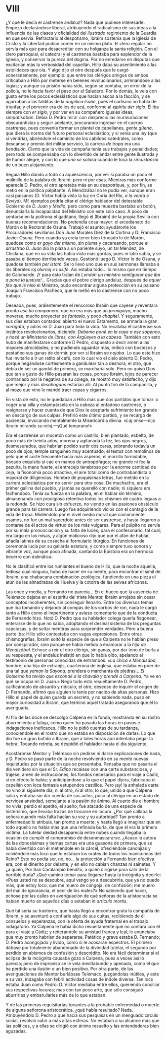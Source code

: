 # VIII

¿Y qué le decía el castrense andaluz? Nada que pudiese interesarle. Empezó
declarándose liberal, atribuyendo el radicalismo de sus ideas a la influencia
de las clases y oficialidad del *ilustrado* regimiento de la Guardia en que
servía. Refractario al despotismo, Ibraim sostenía que la Iglesia de Cristo
y la Libertad podían comer en un mismo plato. El clero regular no servía más
que para desacreditar con su holganza la santa religión. Con el clero
parroquial, el catedral y el castrense bastaba para esplendor de la Iglesia,
y conservar la pureza del dogma. Por no enredarse en disputas que excitarían
más la verbosidad del capellán, Hillo daba su asentimiento a las estolideces
que oía. Y algo dijo el otro después que le cargó soberanamente, por ejemplo:
que entre los clérigos amigos de ambos criticaban a Hillo por meterse en
belenes revolucionarios, arrimándose a las logias; y aunque su prisión había
sido, según se contaba, un error de la policía, no le hacía favor el paso por
el Saladero. Por lo demás, le veía con gusto entre los pocos eclesiásticos que
hacían ascos a la facción, y se agarraban a las falditas de la *angélica
Isabé*, pues el carlismo no habla de triunfar, y el porvenir era de los de acá,
conforme al *ejpíritu der siglo*. Él iba siempre con *er siglo*, y por ver en
su compañero iguales ideas, *simpatisaban*. Debía D. Pedro mirar con desprecio
las murmuraciones obscurantistas y seguir adelante, procurando ingresar en el
cuerpo castrense, pues convenía formar un plantel de capellanes, *gente güena*,
que diera la norma del futuro personal eclesiástico; y si venía una ley (que sí
vendría), abriéndole el caminito de los cabildos catedrales, como descanso
y premio del militar servicio, la carrera *de tropa* era una *bendisión*.
Cierto que la vida de campaña tenía sus trabajos y penalidades; pero todo se
compensaba con lo divertido de andar entre gente ilustrada y de humor alegre,
y con lo que *uno se solasa* cuando le toca la *sircustansia* de un buen
alojamiento.

Seguía Hillo dando a todo su aquiescencia, por ver si paraba un poco el
molinillo de la palabra de Ibraim; pero ni por esas. Mientras más conforme
aparecía D. Pedro, el otro apretaba más en su despotrique, y, por fin, se metió
en la política palpitante. A Mendizábal no le podía ver, aunque eran casi
paisanos (D. Víctor había visto la luz en Coria del Río, *a la verita
e Seviya*). Mil ejemplos podría citar el clérigo hablador del detestable
Gobierno de *D. Juan y Medio*; pero como para muestra bastaba un botón,
denunciarla la incapacidad del Ministro con este solo caso. A poco de sentarse
en la poltrona el gaditano, llegó él (Ibraim) de la propia Sevilla con buenas
recomendaciones. No pretendía cosa mayor: el arcedianato de Morón o la Rectoral
de Osuna. Trabajó el asunto; ayudáronle los Procuradores sevillanos Don Juan
Morales Díez de la Cortina y D. Francisco Javier Osuna. Pero cuando ya creía
tener bien trincado lo de Morón, quedose como *er gayo der mismo*, sin pluma
y cacareando, porque el *arrastrao D. Juan* dio la plaza a un pariente suyo, un
tal Méndez, de Chiclana, que en su vida las había visto más gordas, pues ni
latín sabía, y se pasaba el tiempo derribando vacas. Gestionó luego D. Víctor
lo de Osuna, y quedose también *per istam*. Se lo llevó uno que en sus sermones
llamaba a los liberales *loj alurnoj e Lusifé*. Así estaba todo... lo mismo que
en tiempo de Calomarde. ¡Y para esto traían de *Londón un ministro santiguaor
que iba a poné la justisia!*... Gracias que el pobre clérigo andaluz, después
de *aquer feo que le hiso* el Ministro, pudo encontrar alguna protección en su
paisano Joaquín Francisco Pacheco, que le metió en lo castrense con no poco
trabajo.

Deseaba, pues, ardientemente el rencoroso Ibraim que cayese y reventara pronto
*ese tío campanero*, que no era más que un *jormiguiya*, mucho moverse, mucho
proyectar *de fantasía*, y poco *chapitel*. Y seguramente, sus días estaban
contados: abierto el nuevo Estamento, se armaría la gran *saragata*, y adiós mi
D. Juan para toda la vida. No recataba el castrense sus instintos
revolucionarios, diciendo: *Debemo poné en la caye a ese sopenco, y hasé un
Ministerio de libres, con Argüeyes a la cabesa*. También con esto hubo de
manifestarse conforme D Pedro, dispuesto a decir amén a las mayores
atrocidades; y no pudiendo aguantar más, indicó con bostezos y pestañeo sus
ganas de dormir, por ver si Ibraim se *najaba*. Lo que este hizo fue invitarle
a ir un ratito al café, con lo cual vio el cielo abierto D. Pedro, porque
negándose cortésmente a gandulear tan a deshora, el otro, que debía de ser un
gandul de primera, se marcharía solo. Pero no quiso Dios que tan a gusto de
Hillo pasaran las cosas, porque Ibraim, lejos de parecer contrariado por la
negativa de su colega, se mostró muy satisfecho, y dijo que mejor y más
*desahogaos* estarían allí. Al punto tiró de la campanilla, y al mozo que vino
le mandó traer copas y cigarros.

En vista de esto, no le quedaban a Hillo más que dos partidos que tomar:
o coger una silla y estampársela en la cabeza al enfadoso castrense,
o resignarse y hacer cuenta de que Dios le aceptaría sufrimiento tan grande en
descargo de sus culpas. Prefirió este último partido, y se recargó de
paciencia, invocando mentalmente la Misericordia divina. «*Laj onse*—dijo
Ibraim mirando su reloj.—¡Qué temprano!»

Era el castrense un mocetón como un castillo, bien plantado, esbelto, de poco
más de treinta años, morena y agitanada la tez, los ojos negros, desmesurados,
que habrían podido surtir dos caras, sobrando todavía un poco de ojos; temple
sanguíneo muy acentuado; el testuz con remolinos de pelo que el corte frecuente
hacía más ásperos; el morrillo formidable, bocado exquisito si cae en manos de
antropófagos; no grande ni fea la pezuña, la mano fuerte, el entrecejo
tenebroso por la enorme cantidad de ceja, la fisonomía poco atractiva, el aire
total como de contrabandista o mayoral de diligencias. Hombre de poquísimas
letras, fue metido en la carrera eclesiástica por no servir para otra cosa. De
muchacho, era el primer gallina del pueblo, y jamás se querelló con nadie; ni
siquiera era fachendoso. Tenía su fuerza en la palabra, en el hablar sin
término, almacenando con prodigiosa retentiva todos los chismes de cuatro
leguas a la redonda. Se hizo cura sin esfuerzo, no viendo en las pasiones
obstáculo grande para tal carrera. Luego fue adquiriendo vicios con el contagio
de la vida de tropa. Midiéndolo por el nivel medio moral que comúnmente usamos,
no fue un mal sacerdote antes de ser castrense, y hasta llegaron a contarse de
él actos de virtud de los más vulgares. Para el púlpito no servía por su mala
pronunciación y su falta de luces; para el confesonario, tal cual; era largo en
las misas, y algún malicioso dijo que por el afán de hablar, añadía latines de
su cosecha al formulario litúrgico. En funciones de ceremonia lucía por su
gallarda estatura, y como siempre tuvo sonora y vibrante voz, aunque poco
afinada, cantando la Epístola era un hermoso becerro con dalmática.

No le clasificó entre los rumiantes el bueno de Hillo, que la noche aquella,
tediosa cual ninguna, hubo de hacer en su mente, para encontrar el símil de
Ibraim, una chabacana combinación zoológica, fundiendo en una pieza el atún de
las almadrabas de Huelva y la cotorra de las selvas africanas.

Las once y media, y Fernando no parecía... En el hueco que la ausencia de
Telémaco dejaba en el espíritu del triste Mentor, Ibraim arrojaba sin cesar
conceptos incoherentes, sin conseguir llenarlo. Entre los diversos temas que
iba tomando y dejando al compás de los sorbos de ron, nada le cargó tanto
a Hillo como el impertinente y avieso comentario que de la conducta de Fernando
hizo. Notó D. Pedro que su hablador colega quería fisgonear, enterarse de lo
que no sabía, adoptando el desleal sistema de las preguntas capciosas, y de
soltar mentiras para sorprender verdades. Pero a buena parte iba: Hillo sólo
contestaba con vagas expresiones. Entre otras chismografías, Ibraim soltó la
especie de que a Calpena no le habían preso por conspirador, sino porque se
había metido a enamorar a la *hija de Mendizábal*. Echose a reír el otro
clérigo, sin ganas, por dar tono de burla a su respuesta, y el andaluz insistió
en que lo había oído, apelando al testimonio de personas conocidas de
entrambos. «*La chica e Mendisába*, hombre; una hija de extranjis, cuarterona
de inglesa, que estaba en poer de una tal que *yaman la Sayona*, prendera
o marchanta de piedras... *El Gobierno ha tenido que escondé a la chavala
y prendé a Carpena*. Ya ve en qué se ocupa mi D. Juan.» Negó todo esto
resueltamente D. Pedro, calificándolo de absurdo y ridículo; el otro, deseoso
de inquirir el origen de D. Fernando, afirmó que alguien le tenía por nacido de
altas personas. Hizo Hillo el papel de quien guarda un secreto, y no sabiendo
nada, puso en mayor curiosidad a Ibraim, que terminó aquel tratado asegurando
que él lo averiguaría.

Al filo de las doce se descolgó Calpena en la fonda, mostrando en su rostro
aburrimiento y fatiga, como quien ha pasado las horas en pasos e indagaciones
ineficaces. Hillo no le pidió cuentas de su tardanza, conociéndole en el rostro
que no estaba en disposición de darlas. Lo que dio fue un gran bufido a Ibraim,
que a tales horas aún intentaba pegar la hebra. Tocando retreta, se despidió el
hablador hasta el día siguiente.

Acostáronse Mentor y Telémaco sin pedirse ni darse explicaciones de nada, y D.
Pedro se pasó parte de la noche revolviendo en su mente nuevas inquietudes por
la situación que se presentaba. Pensaba que no pasaría el día venidero sin que
el Sr. *Edipo* recalase con una carta substanciosa, y trajese, amén de
instrucciones, los fondos necesarios para el viaje a Cádiz, si en efecto lo
había; y anticipándose a lo que el papel dijera, fabricaba el capellán con loca
fantasía estupendos castillos. Pero ¡ay! la anhelada carta no vino al siguiente
día, ni al otro, ni al otro, lo que, unido a que Calpena salía y entraba sin
dar cuenta de sus actos, puso al clérigo en un estado de nerviosa ansiedad,
semejante a la pasión de ánimo. Al cuarto día el hombre no vivía; perdió el
apetito, el sueño; fue atacado de una especie de histerismo, que llevaba trazas
de trocarse en locura. ¿Por qué callaba la señora cuando más falta hacían su
voz y su autoridad? Tan pronto a enfermedad lo atribuía, tan pronto a muerte;
y hasta llegó a imaginar que en todo aquello no había más que una refinada
burla, de que él era la primera víctima. La tutelar deidad desaparecía entre
nubes cuando llegaba la ocasión de cumplir el compromiso de desenmascararse.
¿Acaso la autora de las donosísimas y tiernas cartas era una guasona de
primera, que se había divertido con él metiéndole en la cárcel, ofreciéndole
canonjías y volviéndole más loco que lo estaban los orates de todos los
manicomios del Reino? Esto no podía ser, no, no... la protección a Fernando
bien efectiva era, con el dinerito por delante, y en ello no cabían chanzas ni
sainetes. Y ¿a quién, Por San Caralampio bendito, a quién dirigirse para salir
de la horrible duda? ¿Qué camino tomar para llegarse hasta la incógnita
y decirle: «Pues usted no se descubre, aquí vengo yo a descubrirla, que ya no
puedo más, que estoy loco, que me muero de congoja, de confusión; me muero del
mal de ignorancia, el peor de los males?» No sabiendo qué hacer, echose por las
calles en averiguación de qué señoras de la aristocracia se habían muerto en
aquellos días o estaban *in articulo mortis*.

Qué tal sería su trastorno, que hasta llegó a encontrar grata la compañía de
Ibraim, y se aventuró a confiarle algo de sus cuitas, recibiendo de él
consuelos y esperanzas, con la oferta de ayuda fraternal en el trabajo
indagatorio. Ya Calpena le había dicho resueltamente que no contara con él para
el viaje a Cádiz; y reiterándole su amistad franca y leal, le anunciaba que muy
pronto habrían de separarse. Patético y grave estaba D. Fernando; D. Pedro
acongojado y lívido, como si le acosaran espectros. El primero dábase por
totalmente abandonado de la divinidad tutelar, el segundo por perdido en
abismos de confusión y descrédito. No era fácil determinar si el eclipse de la
incógnita causaba gozo a Calpena, pues a veces así lo parecía; pero de
improviso se le veía meditabundo y apenado, como el que ha perdido una ilusión
o un bien positivo. Por otra parte, de las averiguaciones de Mentor burlábase
Telémaco, juzgándolas inútiles, y este a su vez, indagaba con febril actividad
cosas de índole diversa. Tan loco estaba Juan como Pedro: D. Víctor mediaba
entre ellos, queriendo conciliar sus respectivas locuras; mas con tan poco
arte, que sólo consiguió aburrirles y embarullarles más de lo que estaban.

Y de las primeras requisitorias tocantes a la probable enfermedad o muerte de
alguna señorona aristocrática, ¿qué había resultado? Nada. Atribuyéndolo D.
Pedro a que hacía sus pesquisas en un menguado círculo social, resolvió subir
a más altas esferas. No estaban a su alcance más que las políticas, y a ellas
se dirigió con ánimo resuelto y las entendederas bien aguzadas.
